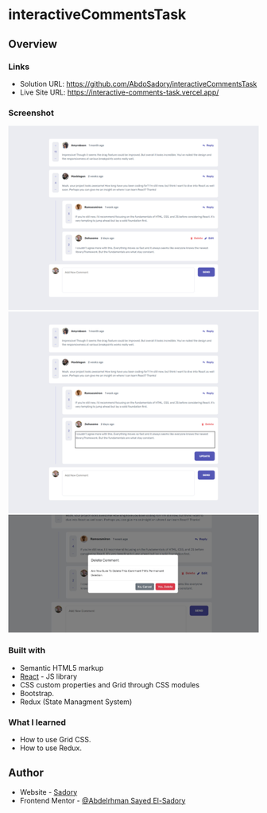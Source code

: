 # interactiveCommentsTask

## Overview

### Links

- Solution URL: https://github.com/AbdoSadory/interactiveCommentsTask
- Live Site URL: https://interactive-comments-task.vercel.app/

### Screenshot

 <img alt="website Screenshot" src="./1.jpg"  />
 <img alt="website Screenshot" src="./2.jpg"  />
 <img alt="website Screenshot" src="./3.jpg"  />

### Built with

- Semantic HTML5 markup
- [React](https://reactjs.org/) - JS library
- CSS custom properties and Grid through CSS modules
- Bootstrap.
- Redux (State Managment System)

### What I learned

- How to use Grid CSS.
- How to use Redux.

## Author

- Website - [Sadory](https://github.com/AbdoSadory)
- Frontend Mentor - [@Abdelrhman Sayed El-Sadory](https://www.frontendmentor.io/profile/AbdoSadory)
